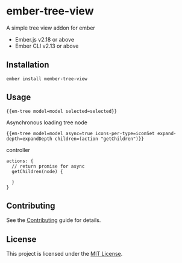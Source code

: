 # ember-tree-view

A simple tree view addon for ember

* Ember.js v2.18 or above
* Ember CLI v2.13 or above

Installation
------------------------------------------------------------------------------

```
ember install member-tree-view
```


Usage
------------------------------------------------------------------------------

```
{{em-tree model=model selected=selected}}
```

Asynchronous loading tree node
```
{{em-tree model=model async=true icons-per-type=iconSet expand-depth=expandDepth children=(action "getChildren")}}
```
controller

```
actions: {
  // return promise for async
  getChildren(node) { 
    
  }
}
```

Contributing
------------------------------------------------------------------------------

See the [Contributing](CONTRIBUTING.md) guide for details.


License
------------------------------------------------------------------------------

This project is licensed under the [MIT License](LICENSE.md).
